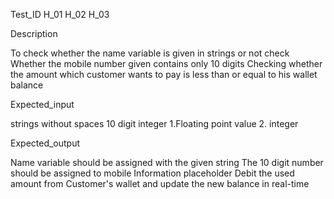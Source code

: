 Test_ID
H_01
H_02
H_03

Description

To check whether the name variable is given in strings or not check Whether the mobile number given contains only 10 digits Checking whether the amount which customer wants to pay is less than or equal to his wallet balance

Expected_input

strings without spaces 10 digit integer 1.Floating point value 2. integer

Expected_output 

Name variable should be assigned with the given string The 10 digit number should be assigned to mobile Information placeholder Debit the used amount from Customer's wallet and update the new balance in real-time


